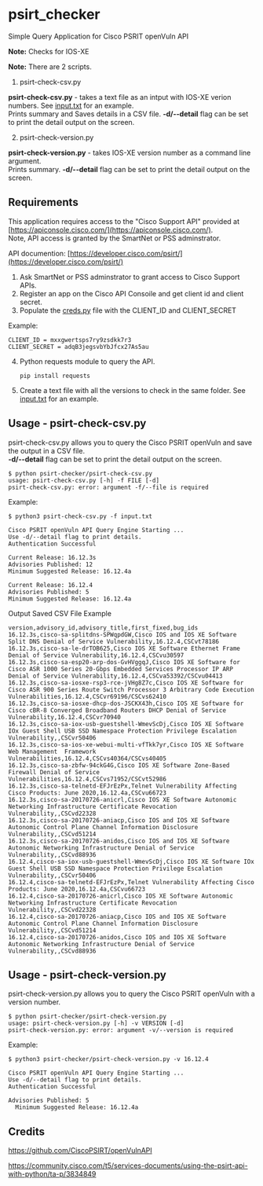 # psirt_checker
Simple Query Application for Cisco PSRIT openVuln API 

**Note:** Checks for IOS-XE

**Note:** There are 2 scripts.
1. psirt-check-csv.py 

**psirt-check-csv.py** - takes a text file as an intput with IOS-XE verion numbers. See [input.txt](https://gitlab.com/ochohan/ciscosupportapi/-/raw/master/psirt-checker/input.txt) for an example. </br>Prints summary and Saves details in a CSV file. **-d/--detail** flag can be set to print the detail output on the screen.

2. psirt-check-version.py

**psirt-check-version.py** - takes IOS-XE version number as a command line argument. </br>Prints summary. **-d/--detail** flag can be set to print the detail output on the screen.


## Requirements
This application requires access to the "Cisco Support API" provided at [https://apiconsole.cisco.com/](https://apiconsole.cisco.com/).  
Note, API access is granted by the SmartNet or PSS adminstrator.   

API documention: [https://developer.cisco.com/psirt/](https://developer.cisco.com/psirt/)

1. Ask SmartNet or PSS adminstrator to grant access to Cisco Support APIs. 
2. Register an app on the Cisco API Consoile and get client id and client secret.
3. Populate the [creds.py](https://gitlab.com/ochohan/ciscosupportapi/-/raw/master/psirt-checker/creds.py) file with the CLIENT_ID and CLIENT_SECRET

Example:
```
CLIENT_ID = mxxgwertsps7ry9zsdkk7r3
CLIENT_SECRET = adqB3jegsvbYbJfcx27As5au
```

4. Python requests module to query the API. 

   `pip install requests`

5. Create a text file with all the versions to check in the same folder. See [input.txt](https://gitlab.com/ochohan/ciscosupportapi/-/raw/master/psirt-checker/input.txt) for an example.

## Usage - psirt-check-csv.py 
psirt-check-csv.py allows you to query the Cisco PSRIT openVuln and save the output in a CSV file.</br>**-d/--detail** flag can be set to print the detail output on the screen.
```
$ python psirt-checker/psirt-check-csv.py 
usage: psirt-check-csv.py [-h] -f FILE [-d]
psirt-check-csv.py: error: argument -f/--file is required
```

Example:
```
$ python3 psirt-check-csv.py -f input.txt

Cisco PSRIT openVuln API Query Engine Starting ...
Use -d/--detail flag to print details.
Authentication Successful

Current Release: 16.12.3s
Advisories Published: 12
Minimum Suggested Release: 16.12.4a

Current Release: 16.12.4
Advisories Published: 5
Minimum Suggested Release: 16.12.4a
```

Output Saved CSV File Example 
```
version,advisory_id,advisory_title,first_fixed,bug_ids
16.12.3s,cisco-sa-splitdns-SPWqpdGW,Cisco IOS and IOS XE Software Split DNS Denial of Service Vulnerability,16.12.4,CSCvt78186
16.12.3s,cisco-sa-le-drTOB625,Cisco IOS XE Software Ethernet Frame Denial of Service Vulnerability,16.12.4,CSCvu30597
16.12.3s,cisco-sa-esp20-arp-dos-GvHVggqJ,Cisco IOS XE Software for Cisco ASR 1000 Series 20-Gbps Embedded Services Processor IP ARP Denial of Service Vulnerability,16.12.4,CSCva53392/CSCvu04413
16.12.3s,cisco-sa-iosxe-rsp3-rce-jVHg8Z7c,Cisco IOS XE Software for Cisco ASR 900 Series Route Switch Processor 3 Arbitrary Code Execution Vulnerabilities,16.12.4,CSCvr69196/CSCvs62410
16.12.3s,cisco-sa-iosxe-dhcp-dos-JSCKX43h,Cisco IOS XE Software for Cisco cBR-8 Converged Broadband Routers DHCP Denial of Service Vulnerability,16.12.4,CSCvr70940
16.12.3s,cisco-sa-iox-usb-guestshell-WmevScDj,Cisco IOS XE Software IOx Guest Shell USB SSD Namespace Protection Privilege Escalation Vulnerability,,CSCvr50406
16.12.3s,cisco-sa-ios-xe-webui-multi-vfTkk7yr,Cisco IOS XE Software Web Management  Framework Vulnerabilities,16.12.4,CSCvs40364/CSCvs40405
16.12.3s,cisco-sa-zbfw-94ckG4G,Cisco IOS XE Software Zone-Based Firewall Denial of Service Vulnerabilities,16.12.4,CSCvs71952/CSCvt52986
16.12.3s,cisco-sa-telnetd-EFJrEzPx,Telnet Vulnerability Affecting Cisco Products: June 2020,16.12.4a,CSCvu66723
16.12.3s,cisco-sa-20170726-anicrl,Cisco IOS XE Software Autonomic Networking Infrastructure Certificate Revocation Vulnerability,,CSCvd22328
16.12.3s,cisco-sa-20170726-aniacp,Cisco IOS and IOS XE Software Autonomic Control Plane Channel Information Disclosure Vulnerability,,CSCvd51214
16.12.3s,cisco-sa-20170726-anidos,Cisco IOS and IOS XE Software Autonomic Networking Infrastructure Denial of Service Vulnerability,,CSCvd88936
16.12.4,cisco-sa-iox-usb-guestshell-WmevScDj,Cisco IOS XE Software IOx Guest Shell USB SSD Namespace Protection Privilege Escalation Vulnerability,,CSCvr50406
16.12.4,cisco-sa-telnetd-EFJrEzPx,Telnet Vulnerability Affecting Cisco Products: June 2020,16.12.4a,CSCvu66723
16.12.4,cisco-sa-20170726-anicrl,Cisco IOS XE Software Autonomic Networking Infrastructure Certificate Revocation Vulnerability,,CSCvd22328
16.12.4,cisco-sa-20170726-aniacp,Cisco IOS and IOS XE Software Autonomic Control Plane Channel Information Disclosure Vulnerability,,CSCvd51214
16.12.4,cisco-sa-20170726-anidos,Cisco IOS and IOS XE Software Autonomic Networking Infrastructure Denial of Service Vulnerability,,CSCvd88936
```

## Usage - psirt-check-version.py
psirt-check-version.py allows you to query the Cisco PSRIT openVuln with a version number.
```
$ python psirt-checker/psirt-check-version.py 
usage: psirt-check-version.py [-h] -v VERSION [-d]
psirt-check-version.py: error: argument -v/--version is required
```

Example:
```
$ python3 psirt-checker/psirt-check-version.py -v 16.12.4

Cisco PSRIT openVuln API Query Engine Starting ...
Use -d/--detail flag to print details.
Authentication Successful

Advisories Published: 5
  Minimum Suggested Release: 16.12.4a
```

## Credits
https://github.com/CiscoPSIRT/openVulnAPI

https://community.cisco.com/t5/services-documents/using-the-psirt-api-with-python/ta-p/3834849
